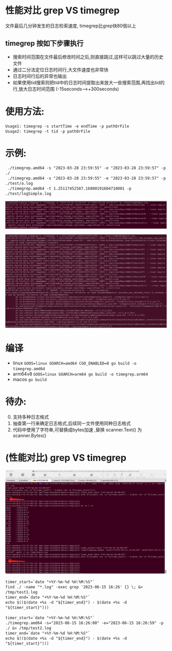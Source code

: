# 性能对比 grep VS timegrep
文件最后几分钟发生的日志检索速度, timegrep比grep快80倍以上
## timegrep 按如下步骤执行
- 搜索时间范围在文件最后修改时间之后,则直接跳过,这样可以跳过大量的历史文件
- 通过二分法定位日志时间行,大文件速度也非常快 
- 日志时间行后的异常也输出
- 如果使用tid搜索则把tid中的日志时间提取出来放大一些搜索范围,再找出tid的行,放大日志时间范围 (-15seconds-->+300seconds) 
# 使用方法:
```
Usage1: timegrep -s startTime -e endTime -p pathOrFile
Usage2: timegrep -t tid -p pathOrFile

```
# 示例:
```
 ./timegrep.amd64 -s "2023-03-28 23:59:55" -e "2023-03-28 23:59:57" -p ./
 ./timegrep.amd64 -s "2023-03-28 23:59:55" -e "2023-03-28 23:59:57" -p ./test/a.log
 ./timegrep.amd64 -t 1.25117452587.16800191604710001 -p ./test/logSimple.log
```
![指定时间范围搜索日志](test/searchWithTimeRange.png)

![搜索结果包含异常信息](test/searchWithException.png)

# 编译
- linux `GOOS=linux GOARCH=amd64 CGO_ENABLED=0 go build -o timegrep.amd64`
- arm64v8 `GOOS=linux GOARCH=arm64 go build -o timegrep.arm64`
- macos `go build`
# 待办:
0. 支持多种日志格式
1. 抽查第一行来确定日志格式,后续同一文件使用同种日志格式
2. 代码中使用了字符串,可替换成bytes加速 ,替换 scanner.Text()  为 scanner.Bytes()

#  (性能对比) grep VS timegrep 
![test case](test/grepVStimegrep.png)

```
timer_start=`date "+%Y-%m-%d %H:%M:%S"`
find ./ -name "*.log" -exec grep '2023-06-15 16:26' {} \; &> /tmp/test1.log
timer_end=`date "+%Y-%m-%d %H:%M:%S"`
echo $(($(date +%s -d "${timer_end}") - $(date +%s -d "${timer_start}")))

timer_start=`date "+%Y-%m-%d %H:%M:%S"`
./timegrep.amd64 -s="2023-06-15 16:26:00" -e="2023-06-15 16:26:59" -p ./ &> /tmp/test2.log
timer_end=`date "+%Y-%m-%d %H:%M:%S"`
echo $(($(date +%s -d "${timer_end}") - $(date +%s -d "${timer_start}")))
```